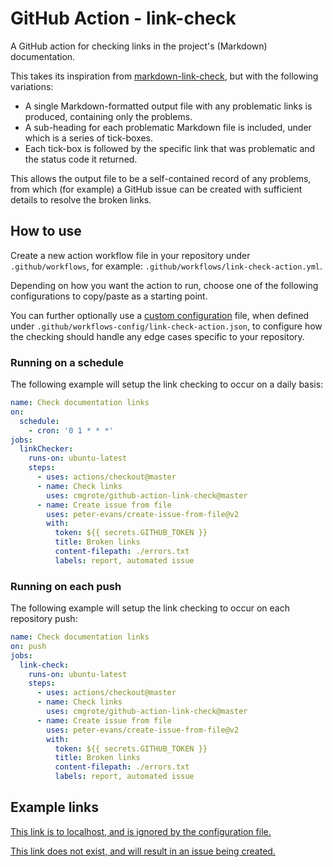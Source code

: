 # GitHub Action - link-check

A GitHub action for checking links in the project's (Markdown) documentation.

This takes its inspiration from [markdown-link-check](https://github.com/marketplace/actions/markdown-link-check),
but with the following variations:

- A single Markdown-formatted output file with any problematic links is produced, containing only the problems.
- A sub-heading for each problematic Markdown file is included, under which is a series of tick-boxes.
- Each tick-box is followed by the specific link that was problematic and the status code it returned.

This allows the output file to be a self-contained record of any problems, from which (for example) a GitHub issue
can be created with sufficient details to resolve the broken links.

## How to use

Create a new action workflow file in your repository under `.github/workflows`,
for example: `.github/workflows/link-check-action.yml`.

Depending on how you want the action to run, choose one of the following configurations
to copy/paste as a starting point.

You can further optionally use a [custom configuration](https://github.com/tcort/markdown-link-check#config-file-format)
file, when defined under `.github/workflows-config/link-check-action.json`, to configure how the checking should handle any edge
cases specific to your repository.

### Running on a schedule

The following example will setup the link checking to occur on a daily basis:

```yaml
name: Check documentation links
on:
  schedule:
    - cron: '0 1 * * *'
jobs:
  linkChecker:
    runs-on: ubuntu-latest
    steps:
      - uses: actions/checkout@master
      - name: Check links
        uses: cmgrote/github-action-link-check@master
      - name: Create issue from file
        uses: peter-evans/create-issue-from-file@v2
        with:
          token: ${{ secrets.GITHUB_TOKEN }}
          title: Broken links
          content-filepath: ./errors.txt
          labels: report, automated issue
```

### Running on each push

The following example will setup the link checking to occur on each repository push:

```yaml
name: Check documentation links
on: push
jobs:
  link-check:
    runs-on: ubuntu-latest
    steps:
      - uses: actions/checkout@master
      - name: Check links
        uses: cmgrote/github-action-link-check@master
      - name: Create issue from file
        uses: peter-evans/create-issue-from-file@v2
        with:
          token: ${{ secrets.GITHUB_TOKEN }}
          title: Broken links
          content-filepath: ./errors.txt
          labels: report, automated issue
```

## Example links

[This link is to localhost, and is ignored by the configuration file.](http://localhost:8080/somewhere)

[This link does not exist, and will result in an issue being created.](http://not-a-real-link.com/that-should/give/404/issue.html)
